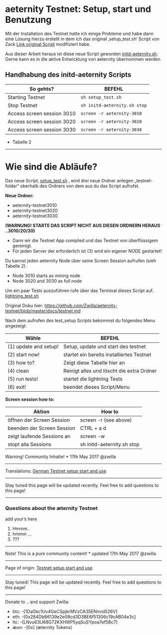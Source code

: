 # aeternity Testnet: Setup, start und Benutzung

Mit der Installation des Testnet hatte ich einige Probleme und habe dann eine Lösung
hierzu erstellt in dem ich das original ‚setup_test.sh‘ Script von Zack [Link original Script](../../../../aeternity/testnet/blob/master/setup_test.sh) modifiziert habe.

Aus dieser Arbeit heraus ist diese neue Script geworden [initd-aeternity.sh](../../../../Zwilla/aeternity-testnet/blob/master/initd-aeternity.sh). Gerne kann es in die aktive Entwicklung von aeternity übernommen werden



## Handhabung des initd-aeternity Scripts

So gehts? | BEFEHL
------------ | -------------
Starting Testnet | `sh setup_test.sh`
Stop Testnet | `sh initd-aeternity.sh stop`
Access screen session 3010| `screen -r aeternity-3010`
Access screen session 3020| `screen -r aeternity-3020`
Access screen session 3030| `screen -r aeternity-3030`

* Tabelle 2
***

# Wie sind die Abläufe?

Das neue Script‚ [setup_test.sh](https://github.com/Zwilla/aeternity-testnet/blob/master/setup_test.sh) ‚
wird drei neue Ordner anlegen „testnet-folder“ oberhalb des Ordners von dem aus du das Script aufrufst.

**Neue Ordner:**

- aeternity-testnet3010
- aeternity-testnet3020
- aeternity-testnet3030

**(WARNUNG! STARTE DAS SCRIPT NICHT AUS DIESEN ORDNERN HERAUS ..3010/20/30)**

 * Dann wir die Testnet App compiled und das Testnet von überflüssigem gereinigt.
 * Für jeden Server der erforderlich ist (3) wird ein eigener NODE gestartet!

 Du kannst jeden aeternity Node über seine Screen Session aufrufen (sieh Tabelle 2).
 * Node 3010 starts as mining node
 * Node 3020 and 3030 as full node

 Um ein paar Tests auszuführen rufe über das Terminal dieses Script auf.
 [lightning_test.sh](https://github.com/Zwilla/aeternity-testnet/blob/master/tests/lightning_test.sh)


  Original Doku hier: https://github.com/Zwilla/aeternity-testnet/blob/master/docs/testnet.md

  Nach dem aufrufen des test_setup Scripts bekommst du folgendes Menu angezeigt:

Wähle  | BEFEHL
------------ | -------------
 (1) update and setup! | Setup, update und start des testnet
 (2) start now!        | startet ein bereits installiertes Testnet
 (3) how to?           | Zeigt diese Tabelle hier an
 (4) clean             | Reinigt alles und löscht die extra Ordner
 (5) run tests!        | startet die lightning Tests
 (6) exit!             | beendet dieses Script/Menu

 __**Screen session how to:**__

  Aktion  | How to
  ------------ | -------------
  öffnen der Screen Session | screen -r (see above)
  beenden der Screen Session | CTRL + a d
  zeigt laufende Sessions an| screen -w
  stopt alla Sessions | sh initd-aeternity.sh stop

Warning! Community Inhalte! * 17th May 2017 @zwilla
***
Translations: [German Testnet setup start and use]([German]-Testnet-setup-start-and-use)
***
Stay tuned this page will be updated recently. Feel free to add questions to this page!
***

### Questions about the æternity Testnet
add your’s here
1. Hmmm..
2. hmmm …
3. ???

***
Note! This is a pure community content! * updated 17th May 2017 @zwilla
***
Page of origin: [Testnet setup start and use](Testnet-setup-start-and-use)
***
Stay tuned! This page will be updated recently. Feel free to add questions to this page!
***

  Donate to .. and support Zwilla:
  * btc: -[1DaGkc1Uv4GeCSpjkrMVzCA35ENmrd526V]
  * eth: -[0x284DbB6139e2e08cd3D3BE6f51306c19cAB04e3c]
  * ltc: -[LNvu63U68G72KXHWP5yqSuSYpoa7ef58c7]
  * æon: -[0x] (æternity Tokens)